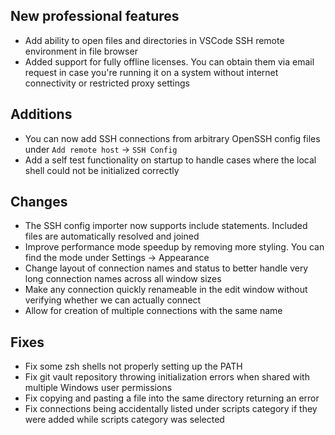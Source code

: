 ## New professional features

- Add ability to open files and directories in VSCode SSH remote environment in file browser
- Added support for fully offline licenses. You can obtain them via email request
  in case you're running it on a system without internet connectivity or restricted proxy settings

## Additions

- You can now add SSH connections from arbitrary OpenSSH config files under `Add remote host` -> `SSH Config`
- Add a self test functionality on startup to handle cases where the local shell could not be initialized correctly 

## Changes

- The SSH config importer now supports include statements. Included files are automatically resolved and joined
- Improve performance mode speedup by removing more styling. You can find the mode under Settings -> Appearance
- Change layout of connection names and status to better handle very long
  connection names across all window sizes
- Make any connection quickly renameable in the edit window without verifying whether we can actually connect
- Allow for creation of multiple connections with the same name

## Fixes

- Fix some zsh shells not properly setting up the PATH
- Fix git vault repository throwing initialization errors when shared with multiple Windows user permissions
- Fix copying and pasting a file into the same directory returning an error
- Fix connections being accidentally listed under scripts category
  if they were added while scripts category was selected
